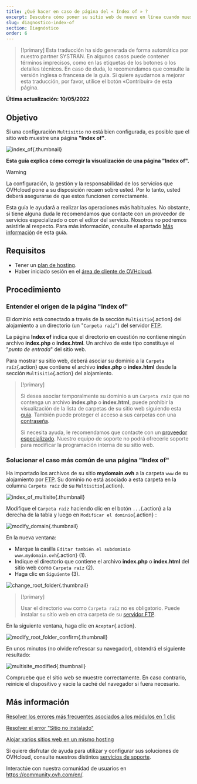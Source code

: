 ```yaml
---
title: ¿Qué hacer en caso de página del « Index of » ?
excerpt: Descubra cómo poner su sitio web de nuevo en línea cuando muestre una página « Index of »
slug: diagnostico-index-of
section: Diagnóstico
order: 6
---
```


> [!primary]
> Esta traducción ha sido generada de forma automática por nuestro partner SYSTRAN. En algunos casos puede contener términos imprecisos, como en las etiquetas de los botones o los detalles técnicos. En caso de duda, le recomendamos que consulte la versión inglesa o francesa de la guía. Si quiere ayudarnos a mejorar esta traducción, por favor, utilice el botón «Contribuir» de esta página.
>

**Última actualización: 10/05/2022**

## Objetivo

Si una configuración `Multisitio` no está bien configurada, es posible que el sitio web muestre una página **"Index of"**.

![index_of](images/index_of.png){.thumbnail}

**Esta guía explica cómo corregir la visualización de una página "Index of".**

> [!warning]
>
> La configuración, la gestión y la responsabilidad de los servicios que OVHcloud pone a su disposición recaen sobre usted. Por lo tanto, usted deberá asegurarse de que estos funcionen correctamente.
>
> Esta guía le ayudará a realizar las operaciones más habituales. No obstante, si tiene alguna duda le recomendamos que contacte con un proveedor de servicios especializado o con el editor del servicio. Nosotros no podremos asistirle al respecto. Para más información, consulte el apartado [Más información](#gofurther) de esta guía.
>

## Requisitos

- Tener un [plan de hosting](https://www.ovhcloud.com/es-es/web-hosting/).
- Haber iniciado sesión en el [área de cliente de OVHcloud](https://www.ovh.com/auth/?action=gotomanager&from=https://www.ovh.es/&ovhSubsidiary=es).

## Procedimiento

### Entender el origen de la página "Index of"

El dominio está conectado a través de la sección `Multisitio`{.action} del alojamiento a un directorio (un "`Carpeta raíz`") del servidor [FTP](https://docs.ovh.com/es/hosting/conexion-espacio-almacenamiento-ftp-alojamiento-web/).

La página **Index of** indica que el directorio en cuestión no contiene ningún archivo **index.php** o **index.html**. Un archivo de este tipo constituye el "*punto de entrada*" del sitio web.

Para mostrar su sitio web, deberá asociar su dominio a la `Carpeta raíz`{.action} que contiene el archivo **index.php** o **index.html** desde la sección `Multisitio`{.action} del alojamiento.

> [!primary]
>
> Si desea asociar temporalmente su dominio a un `Carpeta raíz` que no contenga un archivo **index.php** o **index.html**, puede prohibir la visualización de la lista de carpetas de su sitio web siguiendo esta [guía](https://docs.ovh.com/gb/en/hosting/what_else_can_you_do_with_the_htaccess_file/#prevent-the-content-of-a-directory-from-being-listed). También puede proteger el acceso a sus carpetas con una [contraseña](https://docs.ovh.com/es/hosting/compartido-htaccess-como-proteger-el-acceso-a-un-directorio-por-autenticacion/).
>
> Si necesita ayuda, le recomendamos que contacte con un [proveedor especializado](https://partner.ovhcloud.com/es-es/directory/). Nuestro equipo de soporte no podrá ofrecerle soporte para modificar la programación interna de su sitio web.

### Solucionar el caso más común de una página "Index of"

Ha importado los archivos de su sitio **mydomain.ovh** a la carpeta `www` de su alojamiento por [FTP](https://docs.ovh.com/es/hosting/conexion-espacio-almacenamiento-ftp-alojamiento-web/). Su dominio no está asociado a esta carpeta en la columna `Carpeta raíz` de su `Multisitio`{.action}.

![index_of_multisite](images/index_of_multisite.png){.thumbnail}

Modifique el `Carpeta raíz` haciendo clic en el botón `...`{.action} a la derecha de la tabla y luego en `Modificar el dominio`{.action} :

![modify_domain](images/modify_domain.png){.thumbnail}

En la nueva ventana:

* Marque la casilla `Editar también el subdominio www.mydomain.ovh`{.action} (1).
* Indique el directorio que contiene el archivo **index.php** o **index.html** del sitio web como `Carpeta raíz` (2).
* Haga clic en `Siguiente` (3).

![change_root_folder](images/change_root_folder01.png){.thumbnail}

> [!primary]
>
> Usar el directorio `www` como `Carpeta raíz` no es obligatorio. Puede instalar su sitio web en otra carpeta de su [servidor FTP](https://docs.ovh.com/es/hosting/conexion-espacio-almacenamiento-ftp-alojamiento-web/).
>

En la siguiente ventana, haga clic en `Aceptar`{.action}.

![modify_root_folder_confirm](images/modify_root_folder_confirm.png){.thumbnail}

En unos minutos (no olvide refrescar su navegador), obtendrá el siguiente resultado:

![multisite_modified](images/multisite_modified.png){.thumbnail}

Compruebe que el sitio web se muestre correctamente. En caso contrario, reinicie el dispositivo y vacie la caché del navegador si fuera necesario.

## Más información <a name="gofurther"></a>

[Resolver los errores más frecuentes asociados a los módulos en 1 clic](https://docs.ovh.com/es/hosting/errores-frecuentes-modulos-en-1-clic/)

[Resolver el error "Sitio no instalado"](https://docs.ovh.com/es/hosting/web_hosting_error_sitio_no_instalado/)

[Alojar varios sitios web en un mismo hosting](https://docs.ovh.com/es/hosting/configurar-un-multisitio-en-un-alojamiento-web/)

Si quiere disfrutar de ayuda para utilizar y configurar sus soluciones de OVHcloud, consulte nuestros distintos [servicios de soporte](https://www.ovhcloud.com/es-es/support-levels/).

Interactúe con nuestra comunidad de usuarios en <https://community.ovh.com/en/>.